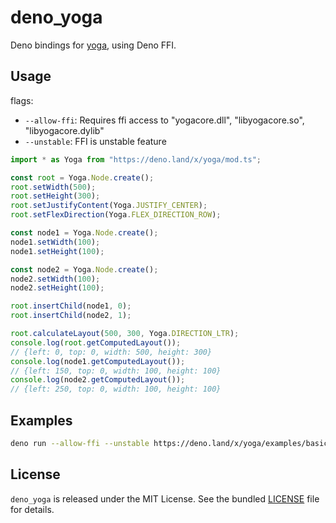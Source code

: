 # deno_yoga

Deno bindings for [yoga](https://github.com/facebook/yoga), using Deno FFI.

## Usage

flags:

- `--allow-ffi`: Requires ffi access to "yogacore.dll", "libyogacore.so", "libyogacore.dylib"
- `--unstable`: FFI is unstable feature

```ts
import * as Yoga from "https://deno.land/x/yoga/mod.ts";

const root = Yoga.Node.create();
root.setWidth(500);
root.setHeight(300);
root.setJustifyContent(Yoga.JUSTIFY_CENTER);
root.setFlexDirection(Yoga.FLEX_DIRECTION_ROW);

const node1 = Yoga.Node.create();
node1.setWidth(100);
node1.setHeight(100);

const node2 = Yoga.Node.create();
node2.setWidth(100);
node2.setHeight(100);

root.insertChild(node1, 0);
root.insertChild(node2, 1);

root.calculateLayout(500, 300, Yoga.DIRECTION_LTR);
console.log(root.getComputedLayout());
// {left: 0, top: 0, width: 500, height: 300}
console.log(node1.getComputedLayout());
// {left: 150, top: 0, width: 100, height: 100}
console.log(node2.getComputedLayout());
// {left: 250, top: 0, width: 100, height: 100}
```

## Examples

```bash
deno run --allow-ffi --unstable https://deno.land/x/yoga/examples/basic.ts
```

## License

`deno_yoga` is released under the MIT License. See the bundled [LICENSE](./LICENSE) file for details.
